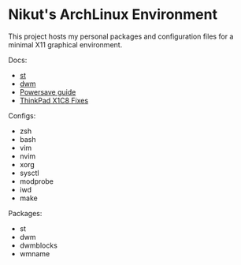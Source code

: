 # Nikut's ArchLinux Environment

This project hosts my personal packages and configuration files for a minimal X11 graphical environment.

Docs:

* [st](docs/st.md)
* [dwm](docs/dwm.md)
* [Powersave guide](docs/powersave.md)
* [ThinkPad X1C8 Fixes](docs/x1c8.md)

Configs:

* zsh
* bash
* vim
* nvim
* xorg
* sysctl
* modprobe
* iwd
* make

Packages:

* st
* dwm
* dwmblocks
* wmname

